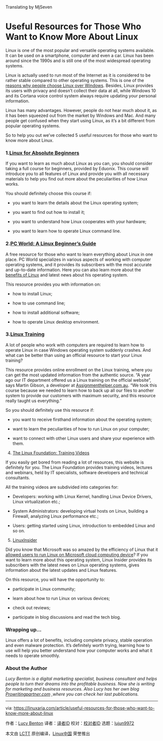 Translating by MjSeven


Useful Resources for Those Who Want to Know More About Linux
======

Linux is one of the most popular and versatile operating systems available. It can be used on a smartphone, computer and even a car. Linux has been around since the 1990s and is still one of the most widespread operating systems.

Linux is actually used to run most of the Internet as it is considered to be rather stable compared to other operating systems. This is one of the [reasons why people choose Linux over Windows][1]. Besides, Linux provides its users with privacy and doesn’t collect their data at all, while Windows 10 and its Cortana voice control system always require updating your personal information.

Linux has many advantages. However, people do not hear much about it, as it has been squeezed out from the market by Windows and Mac. And many people get confused when they start using Linux, as it’s a bit different from popular operating systems.

So to help you out we’ve collected 5 useful resources for those who want to know more about Linux.

### 1.[Linux for Absolute Beginners][2]

If you want to learn as much about Linux as you can, you should consider taking a full course for beginners, provided by Eduonix. This course will introduce you to all features of Linux and provide you with all necessary materials to help you find out more about the peculiarities of how Linux works.

You should definitely choose this course if:

  * you want to learn the details about the Linux operating system;

  * you want to find out how to install it;

  * you want to understand how Linux cooperates with your hardware;

  * you want to learn how to operate Linux command line.




### 2.[PC World: A Linux Beginner’s Guide][3]

A free resource for those who want to learn everything about Linux in one place. PC World specializes in various aspects of working with computer operating systems, and it provides its subscribers with the most accurate and up-to-date information. Here you can also learn more about the [benefits of Linux][4] and latest news about his operating system.

This resource provides you with information on:

  * how to install Linux;

  * how to use command line;

  * how to install additional software;

  * how to operate Linux desktop environment.




### 3.[Linux Training][5]

A lot of people who work with computers are required to learn how to operate Linux in case Windows operating system suddenly crashes. And what can be better than using an official resource to start your Linux training?

This resource provides online enrollment on the Linux training, where you can get the most updated information from the authentic source. “A year ago our IT department offered us a Linux training on the official website”, says Martin Gibson, a developer at [Assignmenthelper.com.au][6]. “We took this course because we needed to learn how to back up all our files to another system to provide our customers with maximum security, and this resource really taught us everything.”

So you should definitely use this resource if:

  * you want to receive firsthand information about the operating system;

  * want to learn the peculiarities of how to run Linux on your computer;

  * want to connect with other Linux users and share your experience with them.




4. [The Linux Foundation: Training Videos][7]

If you easily get bored from reading a lot of resources, this website is definitely for you. The Linux Foundation provides training videos, lectures and webinars, held by IT specialists, software developers and technical consultants.

All the training videos are subdivided into categories for:

  * Developers: working with Linux Kernel, handling Linux Device Drivers, Linux virtualization etc.;

  * System Administrators: developing virtual hosts on Linux, building a Firewall, analyzing Linux performance etc.;

  * Users: getting started using Linux, introduction to embedded Linux and so on.




5. [LinuxInsider][8]

Did you know that Microsoft was so amazed by the efficiency of Linux that it [allowed users to run Linux on Microsoft cloud computing device][9]? If you want to learn more about this operating system, Linux Insider provides its subscribers with the latest news on Linux operating systems, gives information about the latest updates and Linux features.

On this resource, you will have the opportunity to:

  * participate in Linux community;

  * learn about how to run Linux on various devices;

  * check out reviews;

  * participate in blog discussions and read the tech blog.




### Wrapping up…

Linux offers a lot of benefits, including complete privacy, stable operation and even malware protection. It’s definitely worth trying, learning how to use will help you better understand how your computer works and what it needs to operate smoothly.

### About the Author
_Lucy Benton is a digital marketing specialist, business consultant and helps people to turn their dreams into the profitable business. Now she is writing for marketing and business resources. Also Lucy has her own blog_ [_Prowritingpartner.com_][10] _,where you can check her last publications._


--------------------------------------------------------------------------------

via: https://linuxaria.com/article/useful-resources-for-those-who-want-to-know-more-about-linux

作者：[Lucy Benton][a]
译者：[译者ID](https://github.com/译者ID)
校对：[校对者ID](https://github.com/校对者ID)
选题：[lujun9972](https://github.com/lujun9972)

本文由 [LCTT](https://github.com/LCTT/TranslateProject) 原创编译，[Linux中国](https://linux.cn/) 荣誉推出

[a]:https://www.lifewire.com
[1]:https://www.lifewire.com/windows-vs-linux-mint-2200609
[2]:https://www.eduonix.com/courses/system-programming/linux-for-absolute-beginners
[3]:https://www.pcworld.com/article/2918397/operating-systems/how-to-get-started-with-linux-a-beginners-guide.html
[4]:https://www.popsci.com/switch-to-linux-operating-system#page-4
[5]:https://www.linux.com/learn/training
[6]:https://www.assignmenthelper.com.au/
[7]:https://training.linuxfoundation.org/free-linux-training/linux-training-videos
[8]:https://www.linuxinsider.com/
[9]:https://www.wired.com/2016/08/linux-took-web-now-taking-world/
[10]:https://prowritingpartner.com/
[11]:https://cdn.linuxaria.com/wp-content/plugins/flattr/img/flattr-badge-large.png
[12]:https://linuxaria.com/?flattrss_redirect&id=8570&md5=ee76fa2b44bdf6ef419a7f9906d3a5ad (Flattr)
